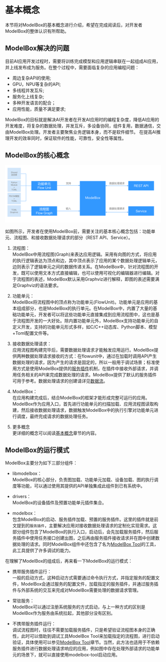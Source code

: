 # 基本概念

本节将对ModelBox的基本概念进行介绍，希望在完成阅读后，对开发者ModelBox的整体认识有所帮助。

## ModelBox解决的问题

目前AI应用开发过程时，需要将训练完成模型和应用逻辑串联在一起组成AI应用，并上线发布成为服务。在整个过程中，需要面临复杂的应用编程问题：

* 周边复杂API的使用;
* GPU，NPU等复杂的API;
* 多线程并发互斥;
* 服务化上线复杂;
* 多种开发语言的配合；
* 应用性能，质量不满足要求;

ModelBox的目标就是解决AI开发者在开发AI应用时的编程复杂度，降低AI应用的开发难度，将复杂的数据处理，并发互斥，多设备协同，组件复用，数据通信，交由ModelBox处理。开发者主要聚焦业务逻辑本身，而不是软件细节。
在提高AI推理开发的效率同时，保证软件的性能，可靠性，安全性等属性。

## ModelBox的核心概念

![modelbox-server alt rect_w_1280](../assets/images/figure/get-start/modelbox-server.png)

如图所示，开发者在使用ModelBox前，需要关注的基本核心概念包括：功能单元、流程图、和接收数据处理请求的部分（REST API、Service）。

1. 流程图：  
ModelBox中用流程图(Graph)来表达应用逻辑。采用有向图的方式，将应用的执行逻辑表达为顶点和边，其中顶点表示了应用的某个数据处理逻辑单元，边则表示了逻辑单元之间的数据传递关系。在ModelBox中，针对流程图的开发，既可以使用文本方式直接编辑，也可以使用可视化的编辑器进行编辑。对于流程图的表述，ModelBox默认采用Graphviz进行解释，即图的表述需要满足Graphviz的语法要求。

1. 功能单元：  
ModelBox将流程图中的顶点称为功能单元(FlowUnit)。功能单元是应用的基本组成部分，也是ModelBox的执行单元。在ModelBox中，内置了大量的基础功能单元，开发者可以将这些功能单元直接集成到应用流程图中，这也是基于流程图开发的一大好处。除内置功能单元外，ModelBox支持功能单元的自定义开发，支持的功能单元形式多样，如C/C++动态库、Python脚本、模型+Toml配置文件等。

1. 接收数据处理请求：  
应用流程图构建完毕后，需要数据处理请求才能触发应用运行。ModelBox提供两种数据处理请求接收的方式：在flowunit中，通过在加载时调用API产生数据处理的请求，因为产生的请求是固定的，所以一般用于调试场景；标准使用方式是使用ModelBox提供的[服务插件](../develop/service-plugin/service-plugin.md)机制，在插件中接收外部请求，并调用任务相关的API来完成数据处理的请求。ModelBox提供了默认的服务插件可用于参考。数据处理请求的创建请详见[数据流](../framework-conception/stream.md)。

1. ModelBox：  
在应用构建完成后，结合ModelBox的框架才能形成完整可运行的应用。ModelBox作为应用入口，首先进行功能单元的扫描加载、应用流程图读取构建，然后接收数据处理请求，数据触发ModelBox中的执行引擎对功能单元进行调度，最终完成请求的数据处理任务。

1. 更多概念  
更详细的概念可以阅读[基本概念](../framework-conception/framework-conception.md)章节的内容。

## ModelBox的运行模式

ModelBox主要分为如下三部分组件：

* libmodelbox：  
ModelBox的核心部分，负责图加载、功能单元加载、设备加载、图的执行调度等功能，可以通过使用其提供的API单独集成此组件到已有系统中。

* drivers：  
ModelBox的设备插件及预置功能单元插件集合。

* modelbox：  
包含ModelBox的启动、服务插件加载、预置的服务插件。这里的插件就是前文提到的`服务插件`，主要解决应用对接收数据处理请求的定制化实现需求。这部分组件包含了ModelBox的执行入口，启动后，会先加载服务插件，然后服务插件中使用任务接口创建出图，之后再由服务插件接收请求并在图中创建数据处理的请求。同时ModelBox组件中还包含了名为[ModelBox Tool](../develop/modelbox-tool/modelbox-tool.md)的工具，此工具提供了许多调试的能力。

在理解了ModelBox的组成后，再来看一下ModelBox的运行模式：

* 携带服务插件运行：  
一般的启动方式，这种启动方式需要通过命令执行方式，并指定服务的配置文件，ModelBox会通过服务的配置文件，加载指定的服务插件，并通过服务插件与外部系统的交互来完成对ModelBox需要处理的数据请求管理。

* 常驻服务：  
ModelBox可以通过注册系统服务的方式启动，与上一种方式的区别是ModelBox作为服务由系统拉起，其他部分没有区别。

* 不携带服务插件运行：  
调试流程图时，往往不需要加载服务插件，只是希望验证流程图本身的正确性，此时可以借助到调试工具ModelBox Tool来加载指定的流程图，进行启动验证，具体使用可以参见[ModelBox Tool](../develop/modelbox-tool/modelbox-tool.md)章节。当然，此方法也适用于不依赖服务插件进行数据处理请求响应的应用，例如图中存在处理外部请求的功能单元的场景下，就可以直接使用modelbox-tool启动应用。
